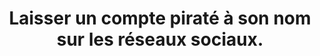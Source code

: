 ---
categories: category-F3gC3Ox-MJpGbDCgSltLP
goodPractices:
- good-practice-LnrivnEBxKN8YbiMvYDpO
risks:
- Se faire voler son identité en ligne. Devenir l’objet de fausses publications (le
  pirate peut publier du contenu sur un compte en se faisant passer pour son titulaire).
title: 'Laisser un compte piraté à son nom sur les réseaux sociaux. '
uuid: vulnerability-Y5b1EysYn32XAowgHWZVg
visibleInCms: true
---